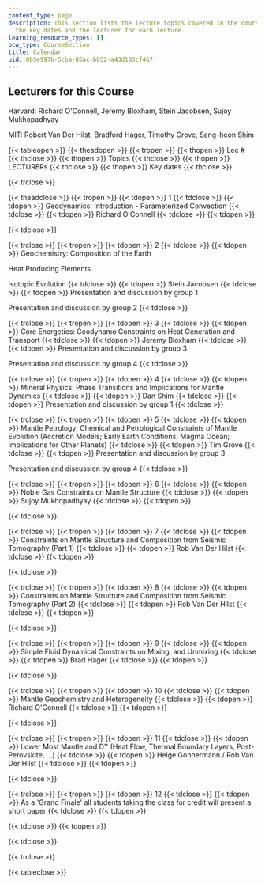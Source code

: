 ```yaml
---
content_type: page
description: This section lists the lecture topics covered in the course along with
  the key dates and the lecturer for each lecture.
learning_resource_types: []
ocw_type: CourseSection
title: Calendar
uid: 0b5e997b-5cba-85ac-bb52-a43d183cf467
---
```


Lecturers for this Course
-------------------------

Harvard: Richard O'Connell, Jeremy Bloxham, Stein Jacobsen, Sujoy Mukhopadhyay

MIT: Robert Van Der Hilst, Bradford Hager, Timothy Grove, Sang-heon Shim

{{< tableopen >}}
{{< theadopen >}}
{{< tropen >}}
{{< thopen >}}
Lec #
{{< thclose >}}
{{< thopen >}}
Topics
{{< thclose >}}
{{< thopen >}}
LECTURERs
{{< thclose >}}
{{< thopen >}}
Key dates
{{< thclose >}}

{{< trclose >}}

{{< theadclose >}}
{{< tropen >}}
{{< tdopen >}}
1
{{< tdclose >}}
{{< tdopen >}}
Geodynamics: Introduction - Parameterized Convection
{{< tdclose >}}
{{< tdopen >}}
Richard O'Connell
{{< tdclose >}}
{{< tdopen >}}

{{< tdclose >}}

{{< trclose >}}
{{< tropen >}}
{{< tdopen >}}
2
{{< tdclose >}}
{{< tdopen >}}
Geochemistry: Composition of the Earth  
  
Heat Producing Elements  
  
Isotopic Evolution
{{< tdclose >}}
{{< tdopen >}}
Stein Jacobsen
{{< tdclose >}}
{{< tdopen >}}
Presentation and discussion by group 1  
  
Presentation and discussion by group 2
{{< tdclose >}}

{{< trclose >}}
{{< tropen >}}
{{< tdopen >}}
3
{{< tdclose >}}
{{< tdopen >}}
Core Energetics: Geodynamo Constraints on Heat Generation and Transport
{{< tdclose >}}
{{< tdopen >}}
Jeremy Bloxham
{{< tdclose >}}
{{< tdopen >}}
Presentation and discussion by group 3  
  
Presentation and discussion by group 4
{{< tdclose >}}

{{< trclose >}}
{{< tropen >}}
{{< tdopen >}}
4
{{< tdclose >}}
{{< tdopen >}}
Mineral Physics: Phase Transitions and Implications for Mantle Dynamics
{{< tdclose >}}
{{< tdopen >}}
Dan Shim
{{< tdclose >}}
{{< tdopen >}}
Presentation and discussion by group 1
{{< tdclose >}}

{{< trclose >}}
{{< tropen >}}
{{< tdopen >}}
5
{{< tdclose >}}
{{< tdopen >}}
Mantle Petrology: Chemical and Petrological Constraints of Mantle Evolution (Accretion Models; Early Earth Conditions; Magma Ocean; Implications for Other Planets)
{{< tdclose >}}
{{< tdopen >}}
Tim Grove
{{< tdclose >}}
{{< tdopen >}}
Presentation and discussion by group 3  
  
Presentation and discussion by group 4
{{< tdclose >}}

{{< trclose >}}
{{< tropen >}}
{{< tdopen >}}
6
{{< tdclose >}}
{{< tdopen >}}
Noble Gas Constraints on Mantle Structure
{{< tdclose >}}
{{< tdopen >}}
Sujoy Mukhopadhyay
{{< tdclose >}}
{{< tdopen >}}

{{< tdclose >}}

{{< trclose >}}
{{< tropen >}}
{{< tdopen >}}
7
{{< tdclose >}}
{{< tdopen >}}
Constraints on Mantle Structure and Composition from Seismic Tomography (Part 1)
{{< tdclose >}}
{{< tdopen >}}
Rob Van Der Hilst
{{< tdclose >}}
{{< tdopen >}}

{{< tdclose >}}

{{< trclose >}}
{{< tropen >}}
{{< tdopen >}}
8
{{< tdclose >}}
{{< tdopen >}}
Constraints on Mantle Structure and Composition from Seismic Tomography (Part 2)
{{< tdclose >}}
{{< tdopen >}}
Rob Van Der Hilst
{{< tdclose >}}
{{< tdopen >}}

{{< tdclose >}}

{{< trclose >}}
{{< tropen >}}
{{< tdopen >}}
9
{{< tdclose >}}
{{< tdopen >}}
Simple Fluid Dynamical Constraints on Mixing, and Unmixing
{{< tdclose >}}
{{< tdopen >}}
Brad Hager
{{< tdclose >}}
{{< tdopen >}}

{{< tdclose >}}

{{< trclose >}}
{{< tropen >}}
{{< tdopen >}}
10
{{< tdclose >}}
{{< tdopen >}}
Mantle Geochemistry and Heterogeneity
{{< tdclose >}}
{{< tdopen >}}
Richard O'Connell
{{< tdclose >}}
{{< tdopen >}}

{{< tdclose >}}

{{< trclose >}}
{{< tropen >}}
{{< tdopen >}}
11
{{< tdclose >}}
{{< tdopen >}}
Lower Most Mantle and D'' (Heat Flow, Thermal Boundary Layers, Post-Perovskite, ...)
{{< tdclose >}}
{{< tdopen >}}
Helge Gonnermann / Rob Van Der Hilst
{{< tdclose >}}
{{< tdopen >}}

{{< tdclose >}}

{{< trclose >}}
{{< tropen >}}
{{< tdopen >}}
12
{{< tdclose >}}
{{< tdopen >}}
As a 'Grand Finale' all students taking the class for credit will present a short paper
{{< tdclose >}}
{{< tdopen >}}

{{< tdclose >}}
{{< tdopen >}}

{{< tdclose >}}

{{< trclose >}}

{{< tableclose >}}
